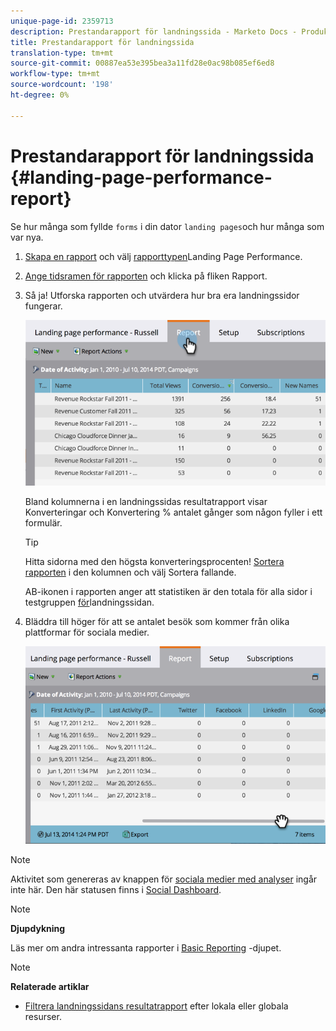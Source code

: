 ```yaml
---
unique-page-id: 2359713
description: Prestandarapport för landningssida - Marketo Docs - Produktdokumentation
title: Prestandarapport för landningssida
translation-type: tm+mt
source-git-commit: 00887ea53e395bea3a11fd28e0ac98b085ef6ed8
workflow-type: tm+mt
source-wordcount: '198'
ht-degree: 0%

---
```



# Prestandarapport för landningssida {#landing-page-performance-report}

Se hur många som fyllde `forms` i din dator `landing pages`och hur många som var nya.

1. [Skapa en rapport](../../../../product-docs/reporting/basic-reporting/creating-reports/create-a-report-in-a-program.md) och välj [rapporttypen](../../../../product-docs/reporting/basic-reporting/report-types/report-type-overview.md)Landing Page Performance.
1. [Ange tidsramen för rapporten](../../../../product-docs/reporting/basic-reporting/editing-reports/change-a-report-time-frame.md) och klicka på fliken Rapport.
1. Så ja! Utforska rapporten och utvärdera hur bra era landningssidor fungerar.

   ![](assets/image2014-9-16-15-3a53-3a33.png)

   Bland kolumnerna i en landningssidas resultatrapport visar Konverteringar och Konvertering % antalet gånger som någon fyller i ett formulär.

   >[!TIP]
   >
   >Hitta sidorna med den högsta konverteringsprocenten! [Sortera rapporten](../../../../product-docs/reporting/basic-reporting/editing-reports/sort-report-on-columns.md) i den kolumnen och välj Sortera fallande.

   AB-ikonen i rapporten anger att statistiken är den totala för alla sidor i testgruppen [för](landing-page-test-groups.md)landningssidan.

1. Bläddra till höger för att se antalet besök som kommer från olika plattformar för sociala medier.

   ![](assets/image2014-9-16-15-3a54-3a27.png)

>[!NOTE]
>
>Aktivitet som genereras av knappen för [sociala medier med analyser](../../../../product-docs/demand-generation/landing-pages/free-form-landing-pages/add-a-social-button-to-a-free-form-landing-page.md) ingår inte här. Den här statusen finns i [Social Dashboard](../../../../product-docs/demand-generation/social/social-functions/view-social-performance.md).

>[!NOTE]
>
>**Djupdykning**
>
>Läs mer om andra intressanta rapporter i [Basic Reporting](http://docs.marketo.com/display/docs/basic+reporting) -djupet.

>[!NOTE]
>
>**Relaterade artiklar**
>
>* [Filtrera landningssidans resultatrapport](../../../../product-docs/demand-generation/landing-pages/landing-page-actions/filter-a-landing-page-performance-report.md) efter lokala eller globala resurser.

>



